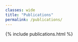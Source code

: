 ```yaml
---
classes: wide
title: "Publications"
permalink: /publications/
---
```


{% include publications.html %}
